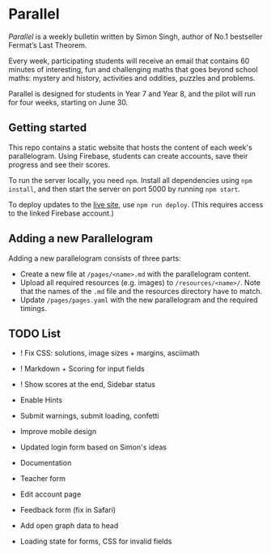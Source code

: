 # Parallel

_Parallel_ is a weekly bulletin written by Simon Singh, author of No.1 bestseller Fermat’s Last Theorem.

Every week, participating students will receive an email that contains 60 minutes of interesting, fun and challenging maths that goes beyond school maths: mystery and history, activities and oddities, puzzles and problems.

Parallel is designed for students in Year 7 and Year 8, and the pilot will run for four weeks, starting on June 30.


## Getting started

This repo contains a static website that hosts the content of each week's
parallelogram. Using Firebase, students can create accounts, save their
progress and see their scores.

To run the server locally, you need `npm`. Install all dependencies using
`npm install`, and then start the server on port 5000 by running `npm start`.

To deploy updates to the [live site](https://parallel.org.uk), use
`npm run deploy`. (This requires access to the linked Firebase account.)


## Adding a new Parallelogram

Adding a new parallelogram consists of three parts:

* Create a new file at `/pages/<name>.md` with the parallelogram content.
* Upload all required resources (e.g. images) to `/resources/<name>/`. Note that
  the names of the `.md` file and the resources directory have to match.
* Update `/pages/pages.yaml` with the new parallelogram and the required timings.


## TODO List

* ! Fix CSS: solutions, image sizes + margins, asciimath
* ! Markdown + Scoring for input fields
* ! Show scores at the end, Sidebar status

* Enable Hints
* Submit warnings, submit loading, confetti
* Improve mobile design
* Updated login form based on Simon's ideas
* Documentation

* Teacher form
* Edit account page
* Feedback form (fix in Safari)
* Add open graph data to head
* Loading state for forms, CSS for invalid fields
